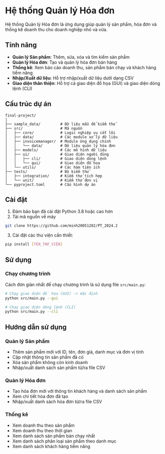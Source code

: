 # Hệ thống Quản lý Hóa đơn

Hệ thống Quản lý Hóa đơn là ứng dụng giúp quản lý sản phẩm, hóa đơn và thống kê doanh thu cho doanh nghiệp nhỏ và vừa.

## Tính năng

- **Quản lý Sản phẩm**: Thêm, sửa, xóa và tìm kiếm sản phẩm
- **Quản lý Hóa đơn**: Tạo và quản lý hóa đơn bán hàng
- **Thống kê**: Xem báo cáo doanh thu, sản phẩm bán chạy và khách hàng tiềm năng
- **Nhập/Xuất dữ liệu**: Hỗ trợ nhập/xuất dữ liệu dưới dạng CSV
- **Giao diện thân thiện**: Hỗ trợ cả giao diện đồ họa (GUI) và giao diện dòng lệnh (CLI)

## Cấu trúc dự án

```
final-project/
│
├── sample_data/         # Dữ liệu mẫu để kiểm thử
├── src/                 # Mã nguồn
│   ├── core/            # Logic nghiệp vụ cốt lõi
│   ├── data/            # Các module xử lý dữ liệu
│   ├── invoicemanager/  # Module ứng dụng chính
│   │   └── data/        # Dữ liệu quản lý hóa đơn
│   ├── models/          # Các mô hình dữ liệu
│   ├── ui/              # Giao diện người dùng
│   │   ├── cli/         # Giao diện dòng lệnh
│   │   └── gui/         # Giao diện đồ họa
│   └── utils/           # Các hàm tiện ích
├── tests/               # Bộ kiểm thử
│   ├── integration/     # Kiểm thử tích hợp
│   └── unit/            # Kiểm thử đơn vị
└── pyproject.toml       # Cấu hình dự án
```

## Cài đặt

1. Đảm bảo bạn đã cài đặt Python 3.8 hoặc cao hơn
2. Tải mã nguồn về máy

```bash
git clone https://github.com/minh20051202/PT_2024.2
```

3. Cài đặt các thư viện cần thiết:

```bash
pip install [TÊN_THƯ_VIỆN]
```

## Sử dụng

### Chạy chương trình

Cách đơn giản nhất để chạy chương trình là sử dụng file `src/main.py`:

```bash
# Chạy giao diện đồ họa (GUI) -> mặc định
python src/main.py --gui

# Chạy giao diện dòng lệnh (CLI)
python src/main.py --cli
```

## Hướng dẫn sử dụng

### Quản lý Sản phẩm

- Thêm sản phẩm mới với ID, tên, đơn giá, danh mục và đơn vị tính
- Cập nhật thông tin sản phẩm đã có
- Xóa sản phẩm không còn kinh doanh
- Nhập/xuất danh sách sản phẩm từ/ra file CSV

### Quản lý Hóa đơn

- Tạo hóa đơn mới với thông tin khách hàng và danh sách sản phẩm
- Xem chi tiết hóa đơn đã tạo
- Nhập/xuất danh sách hóa đơn từ/ra file CSV

### Thống kê

- Xem doanh thu theo sản phẩm
- Xem doanh thu theo thời gian
- Xem danh sách sản phẩm bán chạy nhất
- Xem danh sách phân loại sản phẩm theo danh mục
- Xem danh sách khách hàng tiềm năng
